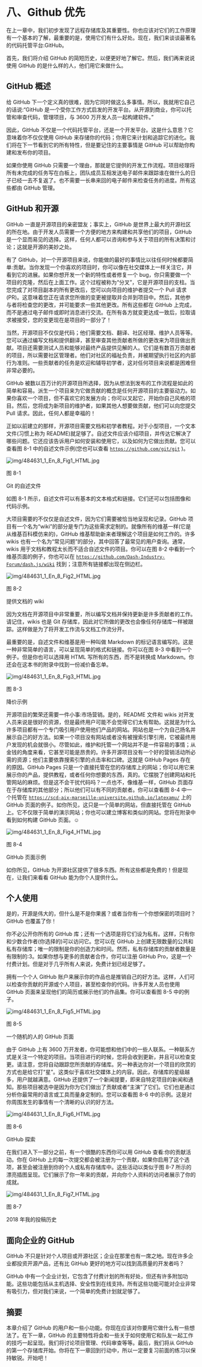 # 八、Github 优先

在上一章中，我们初步发现了远程存储库及其重要性。你也应该对它们的工作原理有一个基本的了解，最重要的是，使用它们有什么好处。现在，我们来谈谈最著名的代码托管平台:GitHub。

首先，我们将介绍 GitHub 的简短历史，以便更好地了解它。然后，我们再来说说使用 GitHub 的是什么样的人，他们用它来做什么。

## GitHub 概述

给 GitHub 下一个定义真的很难，因为它同时做这么多事情。所以，我就用它自己的话说:“GitHub 是一个受你工作方式启发的开发平台。从开源到商业，你可以托管和审查代码，管理项目，与 3600 万开发人员一起构建软件。”

因此，GitHub 不仅是一个代码托管平台，还是一个开发平台。这是什么意思？它意味着你不仅仅使用 GitHub 来存储你的代码；你用它来计划和追踪它的进化。我们将在下一节看到它的所有特性，但是要记住的主要事情是 GitHub 可以帮助你构建和发布你的项目。

如果你使用 GitHub 只需要一个理由，那就是它提供的开发工作流程。项目经理将所有未完成的任务写在白板上，团队成员互相发送电子邮件来跟踪谁在做什么的日子已经一去不复返了。也不需要一长串来回的电子邮件来检查任务的进度。所有这些都由 GitHub 管理。

## GitHub 和开源

GitHub 一直是开源项目的亲密盟友；事实上，GitHub 是世界上最大的开源社区的所在地。由于开发人员需要一个方便的地方来构建和共享他们的项目，GitHub 是一个显而易见的选择。这样，任何人都可以咨询和参与关于项目的所有决策和讨论；这就是开源的美妙之处。

有了 GitHub，对一个开源项目来说，你能做的最好的事情比以往任何时候都要简单:贡献。当你发现一个你喜欢的项目时，你可以像在社交媒体上一样关注它，并看到它的进展。如果你想开发一个新的特性或者修复一个 bug，你只需要做一个项目的克隆，然后在上面工作。这个过程被称为“分叉”，它是开源项目的支柱。当您完成了对项目副本的所有更改后，您可以向项目的维护者提交一个 Pull 请求(PR)。这意味着您正在请求您所做的变更被提取并合并到项目中。然后，其他参与者将检查您的更改，并可能要求一些其他更改。所有这些都在 GitHub 上完成，而不是通过电子邮件或即时消息进行交流。在所有各方就变更达成一致后，拉取请求被接受，您的变更现在是项目的一部分了！

当然，开源项目不仅仅是代码；他们需要文档、翻译、社区经理、维护人员等等。您可以通过编写文档和提供翻译，甚至审查其他贡献者所做的更改来为项目做出贡献。项目还需要测试人员和能够对最终产品提供见解的人。它们是有数百万贡献者的项目，所以需要社区管理者。他们对社区的福祉负责，并被期望执行社区的内部行为准则。一些贡献者的任务是欢迎和辅导初学者，这对任何项目来说都是困难但非常必要的。

GitHub 被数以百万计的开源项目所选择，因为从想法到发布的工作流程是如此的简单和容易。派生一个项目来为它做贡献的概念是任何开源项目的主要驱动力。如果你喜欢一个项目，但不喜欢它的发展方向；你可以叉起它，开始你自己风格的项目。然后，您将成为新项目的维护者，如果其他人想要做贡献，他们可以向您提交 Pull 请求。因此，任何人都是幸福的！

正如以前建立的那样，开源项目需要文档和初学者教程。对于小型项目，一个文本文件(习惯上称为 README)就足够了。自述文件应该介绍项目，并传达它解决了哪些问题。它还应该告诉用户如何安装和使用它，以及如何为它做出贡献。您可以查看图 8-1 中的自述文件示例(您也可以查看 [`https://github.com/git/git`](https://github.com/git/git) )。

![img/484631_1_En_8_Fig1_HTML.jpg](img/484631_1_En_8_Fig1_HTML.jpg)

图 8-1

Git 的自述文件

如图 8-1 所示，自述文件可以有基本的文本格式和链接。它们还可以包括图像和代码示例。

大项目需要的不仅仅是自述文件，因为它们需要被恰当地呈现和记录。GitHub 项目有一个名为“wiki”的部分是专门为这些需求定制的。就像所有的维基一样(它是从维基百科模仿来的)，GitHub 维基帮助新来者理解这个项目是如何工作的。许多 wikis 也有一个名为“常见问题”的部分，其中回答了最常见的用户查询。通常，wikis 用于文档和教程太长而不适合自述文件的项目。你可以在图 8-2 中看到一个维基页面的例子，你也可以在 [`https://github.com/Dash-Industry-Forum/dash.js/wiki`](https://github.com/Dash-Industry-Forum/dash.js/wiki) 找到；注意所有链接都出现在侧边栏。

![img/484631_1_En_8_Fig2_HTML.jpg](img/484631_1_En_8_Fig2_HTML.jpg)

图 8-2

提供文档的 wiki

因为文档在开源项目中非常重要，所以编写文档并保持更新是许多贡献者的工作。请记住，wikis 也是 Git 存储库，因此对它所做的更改也会像任何存储库一样被跟踪。这样做是为了将开发工作流与文档工作流分开。

最重要的是，自述文件和维基是用一种叫做 Markdown 的标记语言编写的。这是一种非常简单的语言，可以呈现简单的格式和链接。你可以在图 8-3 中看到一个例子。但是你也可以选择用 HTML 写所有的东西，而不是转换成 Markdown。你还会在这本书的附录中找到一份减价备忘单。

![img/484631_1_En_8_Fig3_HTML.jpg](img/484631_1_En_8_Fig3_HTML.jpg)

图 8-3

降价示例

开源项目的繁荣还需要一件小事:市场营销。是的，README 文件和 wikis 对开发人员来说是很好的资源，但是最终用户可能不会觉得它们太有帮助。这就是为什么许多项目都有一个专门吸引用户使用他们产品的网站。网站也是一个为自己扬名并展示自己的好方法。如果一个项目没有网站或者没有被搜索引擎引用，它被最终用户发现的机会就很小。尽管如此，维护和托管一个网站并不是一件容易的事情；从金钱的角度来看，它甚至可能是昂贵的。许多开源项目没有一个好的营销活动所必需的资源；他们主要依靠搜索引擎的点击率和口碑。这就是 GitHub Pages 存在的原因。GitHub Pages 只是一个直接托管在您的存储库上的网站；你可以用它来展示你的产品，提供教程，或者任何你想要的东西，真的。它摆脱了创建网站和托管网站的麻烦。但是这不会干扰代码吗？一点也不，像维基一样，GitHub 页面存在于存储库的其他部分；所以他们可以有不同的贡献者。你可以查看图 8-4 中一个托管在 [`https://scd-aix-marseille-universite.github.io/latexamu/`](https://scd-aix-marseille-universite.github.io/latexamu/) 上的 GitHub 页面的例子。如你所见，这只是一个简单的网站，但直接托管在 GitHub 上。它不仅限于简单的演示网站；你也可以建立博客和类似的网站。您将在附录中看到如何构建 GitHub 页面。☺

![img/484631_1_En_8_Fig4_HTML.jpg](img/484631_1_En_8_Fig4_HTML.jpg)

图 8-4

GitHub 页面示例

如你所见，GitHub 为开源社区提供了很多东西。所有这些都是免费的！但是现在，让我们来看看 GitHub 能为你个人提供什么。

## 个人使用

是的，开源是伟大的，但什么是不是你果酱？或者当你有一个你想保密的项目时？GitHub 也覆盖了你！

你不必公开你所有的 GitHub 库；还有一个选项是将它们设为私有。这样，只有你和少数合作者(你选择的)可以访问它。您可以在 GitHub 上创建无限数量的公共和私有存储库；唯一的限制是你的创造力和时间。然而，私有存储库的贡献者数量是有限制的:3。如果你想与更多的贡献者合作，你可以注册 GitHub Pro，这是一个付费计划。但是对于几乎所有人来说，免费计划已经足够了。

拥有一个个人 GitHub 账户来展示你的作品也是推销自己的好方法。这样，人们可以检查你贡献的开源或个人项目，甚至检查你的代码。许多开发人员也使用 GitHub 页面来呈现他们的简历或展示他们的作品集。你可以查看图 8-5 中的例子。

![img/484631_1_En_8_Fig5_HTML.jpg](img/484631_1_En_8_Fig5_HTML.jpg)

图 8-5

一个随机的人的 GitHub 页面

由于 GitHub 上有 3600 万开发者，你可能想和他们中的一些人联系。一种联系方式是关注一个特定的项目。当项目进行的时候，您将会收到更新，并且可以检查变更。请注意，您将自动跟踪您所贡献的存储库。另一种表达你对一个项目的欣赏的方式也是给它打“星”。这类似于喜欢社交媒体上的内容。因此，存储库的星级越多，用户就越满意。GitHub 还提供了一个新闻提要，即来自特定项目的新闻和通知。那些项目被选中是因为你为它们做出了贡献或者“主演”了它们。它们也是通过分析你最常用的语言或工具而量身定制的。您可以查看图 8-6 中的示例。这是对你周围发生的事情有一个清晰的认识的好方法。

![img/484631_1_En_8_Fig6_HTML.jpg](img/484631_1_En_8_Fig6_HTML.jpg)

图 8-6

GitHub 探索

在我们进入下一部分之前，有一个很酷的东西你可以用 GitHub 查看:你的贡献活动。你在 GitHub 上的每一次提交都会被注册为一个贡献，如果你启用了这个选项，甚至会被注册到你的个人或私有存储库中。这些活动以类似于图 8-7 所示的漂亮插图呈现。它们展示了你一年来的贡献，并向你个人资料的访问者展示了你的成就。

![img/484631_1_En_8_Fig7_HTML.jpg](img/484631_1_En_8_Fig7_HTML.jpg)

图 8-7

2018 年我的投稿历史

## 面向企业的 GitHub

GitHub 不只是针对个人项目或开源社区；企业在那里也有一席之地。现在许多企业都投资开源产品，还有比 GitHub 更好的地方可以找到高质量的开发者吗？

GitHub 中有一个企业计划，它包含了付费计划的所有好处，但还有许多附加功能。这些功能包括从主机选择、安全性到在线支持。所有这些功能可能对企业非常有吸引力，但对我们来说，一个简单的免费计划就足够了。

## 摘要

本章介绍了 GitHub 的用户和一些小功能。你现在应该对你要用它做什么有一些想法了。在下一章，GitHub 的主要特性将会和一些关于如何使用它和队友一起工作的技巧一起呈现。我们将讨论项目管理、代码审查等等。最后，我们将从 GitHub 的第一个存储库开始。你将在下一章回到行动中，所以一定要复习前面的练习以保持敏锐。开始吧！